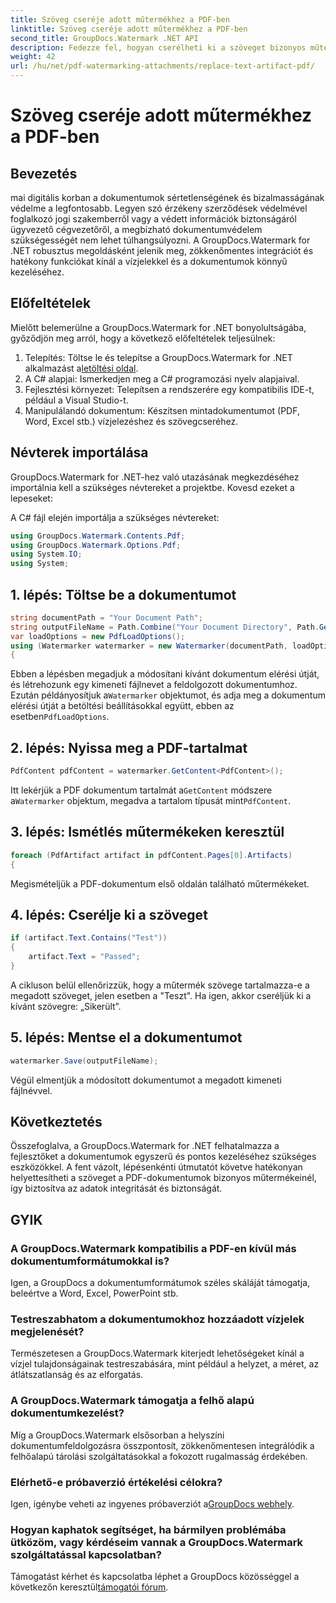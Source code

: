 ```yaml
---
title: Szöveg cseréje adott műtermékhez a PDF-ben
linktitle: Szöveg cseréje adott műtermékhez a PDF-ben
second_title: GroupDocs.Watermark .NET API
description: Fedezze fel, hogyan cserélheti ki a szöveget bizonyos műtermékek esetén a PDF-dokumentumokban a GroupDocs.Watermark for .NET segítségével. Fokozatmentesen fokozza a dokumentumok biztonságát és integritását.
weight: 42
url: /hu/net/pdf-watermarking-attachments/replace-text-artifact-pdf/
---
```


# Szöveg cseréje adott műtermékhez a PDF-ben

## Bevezetés
mai digitális korban a dokumentumok sértetlenségének és bizalmasságának védelme a legfontosabb. Legyen szó érzékeny szerződések védelmével foglalkozó jogi szakemberről vagy a védett információk biztonságáról ügyvezető cégvezetőről, a megbízható dokumentumvédelem szükségességét nem lehet túlhangsúlyozni. A GroupDocs.Watermark for .NET robusztus megoldásként jelenik meg, zökkenőmentes integrációt és hatékony funkciókat kínál a vízjelekkel és a dokumentumok könnyű kezeléséhez.
## Előfeltételek
Mielőtt belemerülne a GroupDocs.Watermark for .NET bonyolultságába, győződjön meg arról, hogy a következő előfeltételek teljesülnek:
1. Telepítés: Töltse le és telepítse a GroupDocs.Watermark for .NET alkalmazást a[letöltési oldal](https://releases.groupdocs.com/Watermark/net/).
2. A C# alapjai: Ismerkedjen meg a C# programozási nyelv alapjaival.
3. Fejlesztési környezet: Telepítsen a rendszerére egy kompatibilis IDE-t, például a Visual Studio-t.
4. Manipulálandó dokumentum: Készítsen mintadokumentumot (PDF, Word, Excel stb.) vízjelezéshez és szövegcseréhez.

## Névterek importálása
GroupDocs.Watermark for .NET-hez való utazásának megkezdéséhez importálnia kell a szükséges névtereket a projektbe. Kovesd ezeket a lepeseket:

A C# fájl elején importálja a szükséges névtereket:
```csharp
using GroupDocs.Watermark.Contents.Pdf;
using GroupDocs.Watermark.Options.Pdf;
using System.IO;
using System;
```
## 1. lépés: Töltse be a dokumentumot
```csharp
string documentPath = "Your Document Path";
string outputFileName = Path.Combine("Your Document Directory", Path.GetFileName(documentPath));
var loadOptions = new PdfLoadOptions();
using (Watermarker watermarker = new Watermarker(documentPath, loadOptions))
{
```
 Ebben a lépésben megadjuk a módosítani kívánt dokumentum elérési útját, és létrehozunk egy kimeneti fájlnevet a feldolgozott dokumentumhoz. Ezután példányosítjuk a`Watermarker` objektumot, és adja meg a dokumentum elérési útját a betöltési beállításokkal együtt, ebben az esetben`PdfLoadOptions`.
## 2. lépés: Nyissa meg a PDF-tartalmat
```csharp
PdfContent pdfContent = watermarker.GetContent<PdfContent>();
```
 Itt lekérjük a PDF dokumentum tartalmát a`GetContent` módszere a`Watermarker` objektum, megadva a tartalom típusát mint`PdfContent`.
## 3. lépés: Ismétlés műtermékeken keresztül
```csharp
foreach (PdfArtifact artifact in pdfContent.Pages[0].Artifacts)
{
```
Megismételjük a PDF-dokumentum első oldalán található műtermékeket.
## 4. lépés: Cserélje ki a szöveget
```csharp
if (artifact.Text.Contains("Test"))
{
    artifact.Text = "Passed";
}
```
A cikluson belül ellenőrizzük, hogy a műtermék szövege tartalmazza-e a megadott szöveget, jelen esetben a "Teszt". Ha igen, akkor cseréljük ki a kívánt szövegre: „Sikerült”.
## 5. lépés: Mentse el a dokumentumot
```csharp
watermarker.Save(outputFileName);
```
Végül elmentjük a módosított dokumentumot a megadott kimeneti fájlnévvel.

## Következtetés
Összefoglalva, a GroupDocs.Watermark for .NET felhatalmazza a fejlesztőket a dokumentumok egyszerű és pontos kezeléséhez szükséges eszközökkel. A fent vázolt, lépésenkénti útmutatót követve hatékonyan helyettesítheti a szöveget a PDF-dokumentumok bizonyos műtermékeinél, így biztosítva az adatok integritását és biztonságát.
## GYIK
### A GroupDocs.Watermark kompatibilis a PDF-en kívül más dokumentumformátumokkal is?
Igen, a GroupDocs a dokumentumformátumok széles skáláját támogatja, beleértve a Word, Excel, PowerPoint stb.
### Testreszabhatom a dokumentumokhoz hozzáadott vízjelek megjelenését?
Természetesen a GroupDocs.Watermark kiterjedt lehetőségeket kínál a vízjel tulajdonságainak testreszabására, mint például a helyzet, a méret, az átlátszatlanság és az elforgatás.
### A GroupDocs.Watermark támogatja a felhő alapú dokumentumkezelést?
Míg a GroupDocs.Watermark elsősorban a helyszíni dokumentumfeldolgozásra összpontosít, zökkenőmentesen integrálódik a felhőalapú tárolási szolgáltatásokkal a fokozott rugalmasság érdekében.
### Elérhető-e próbaverzió értékelési célokra?
 Igen, igénybe veheti az ingyenes próbaverziót a[GroupDocs webhely](https://releases.groupdocs.com/).
### Hogyan kaphatok segítséget, ha bármilyen problémába ütközöm, vagy kérdéseim vannak a GroupDocs.Watermark szolgáltatással kapcsolatban?
 Támogatást kérhet és kapcsolatba léphet a GroupDocs közösséggel a következőn keresztül[támogatói fórum](https://forum.groupdocs.com/c/watermark/19).